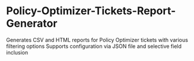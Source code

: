 # Policy-Optimizer-Tickets-Report-Generator
Generates CSV and HTML reports for Policy Optimizer tickets with various filtering options Supports configuration via JSON file and selective field inclusion
